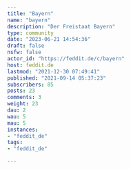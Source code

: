 ```yaml
---
title: "Bayern" 
name: "bayern"
description: "Der Freistaat Bayern"
type: community
date: "2023-06-21 14:54:36"
draft: false
nsfw: false
actor_id: "https://feddit.de/c/bayern"
host: feddit.de
lastmod: "2021-12-30 07:49:41"
published: "2021-09-14 05:37:23"
subscribers: 85
posts: 23
comments: 3
weight: 23
dau: 2
wau: 5
mau: 5
instances:
- "feddit_de"
tags: 
- "feddit_de"

---
```


